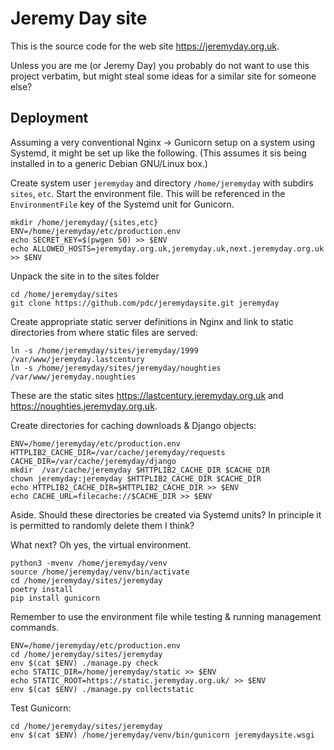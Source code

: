 # Jeremy Day site

This is the source code for the web site <https://jeremyday.org.uk>.

Unless you are me (or Jeremy Day) you probably do not want to use this project
verbatim, but might steal some ideas for a similar site for someone else?

## Deployment

Assuming a very conventional Nginx → Gunicorn setup on a system using Systemd,
it might be set up like the following. (This assumes it sis being installed in to
a generic Debian GNU/Linux box.)

Create system user `jeremyday` and directory `/home/jeremyday` with subdirs
`sites`, `etc`. Start the environment file. This will be referenced in the
`EnvironmentFile` key of the Systemd unit for Gunicorn.

    mkdir /home/jeremyday/{sites,etc}
    ENV=/home/jeremyday/etc/production.env
    echo SECRET_KEY=$(pwgen 50) >> $ENV
    echo ALLOWED_HOSTS=jeremyday.org.uk,jeremyday.uk,next.jeremyday.org.uk >> $ENV

Unpack the site in to the sites folder

    cd /home/jeremyday/sites
    git clone https://github.com/pdc/jeremydaysite.git jeremyday

Create appropriate static server definitions in Nginx and link to static directories
from where static files are served:

    ln -s /home/jeremyday/sites/jeremyday/1999 /var/www/jeremyday.lastcentury
    ln -s /home/jeremyday/sites/jeremyday/noughties /var/www/jeremyday.noughties

These are the static sites <https://lastcentury.jeremyday.org.uk> and <https://noughties.jeremyday.org.uk>.

Create directories for caching downloads & Django objects:

    ENV=/home/jeremyday/etc/production.env
    HTTPLIB2_CACHE_DIR=/var/cache/jeremyday/requests
    CACHE_DIR=/var/cache/jeremyday/django
    mkdir  /var/cache/jeremyday $HTTPLIB2_CACHE_DIR $CACHE_DIR
    chown jeremyday:jeremyday $HTTPLIB2_CACHE_DIR $CACHE_DIR
    echo HTTPLIB2_CACHE_DIR=$HTTPLIB2_CACHE_DIR >> $ENV
    echo CACHE_URL=filecache://$CACHE_DIR >> $ENV

Aside. Should these directories be created via Systemd units? In principle it is
permitted to randomly delete them I think?

What next? Oh yes, the virtual environment.

    python3 -mvenv /home/jeremyday/venv
    source /home/jeremyday/venv/bin/activate
    cd /home/jeremyday/sites/jeremyday
    poetry install
    pip install gunicorn

Remember to use the environment file while testing & running management commands.

    ENV=/home/jeremyday/etc/production.env
    cd /home/jeremyday/sites/jeremyday
    env $(cat $ENV) ./manage.py check
    echo STATIC_DIR=/home/jeremyday/static >> $ENV
    echo STATIC_ROOT=https://static.jeremyday.org.uk/ >> $ENV
    env $(cat $ENV) ./manage.py collectstatic

Test Gunicorn:

    cd /home/jeremyday/sites/jeremyday
    env $(cat $ENV) /home/jeremyday/venv/bin/gunicorn jeremydaysite.wsgi
